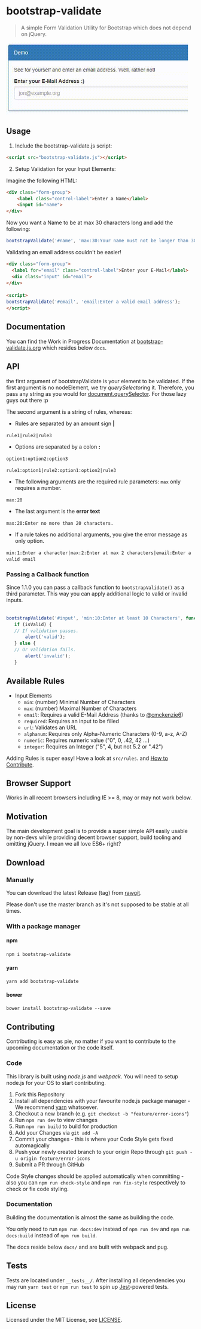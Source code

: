 # bootstrap-validate

> A simple Form Validation Utility for Bootstrap which does not depend on jQuery.

[![Demo](demo.gif)](#)

## Usage

1. Include the bootstrap-validate.js script:

```html
<script src="bootstrap-validate.js"></script>
```

2. Setup Validation for your Input Elements:

Imagine the following HTML:
```html
<div class="form-group">
    <label class="control-label">Enter a Name</label>
    <input id="name">
</div>
```

Now you want a Name to be at max 30 characters long and add the following:

```javascript
bootstrapValidate('#name', 'max:30:Your name must not be longer than 30 characters');
```

Validating an email address couldn't be easier!

```html
<div class="form-group">
  <label for="email" class="control-label">Enter your E-Mail</label>
  <div class="input" id="email">
</div>

<script>
bootstrapValidate('#email', 'email:Enter a valid email address');
</script>
```

## Documentation

You can find the Work in Progress Documentation at [bootstrap-validate.js.org](https://bootstrap-validate.js.org)
which resides below `docs`.

## API

the first argument of bootstrapValidate is your element to be validated.
If the first argument is no nodeElement, we try *querySelector*ing it.
Therefore, you pass any string as you would for [document.querySelector](https://developer.mozilla.org/de/docs/Web/API/Document/querySelector).
For those lazy guys out there :p

The second argument is a string of rules, whereas:
- Rules are separated by an amount sign **|**

`rule1|rule2|rule3`

- Options are separated by a colon **:**

`option1:option2:option3`

`rule1:option1|rule2:option1:option2|rule3`

- The following arguments are the required rule parameters: `max` only requires a number.

`max:20`

- The last argument is the **error text**

`max:20:Enter no more than 20 characters.`

- If a rule takes no additional arguments, you give the error message as only option.

`min:1:Enter a character|max:2:Enter at max 2 characters|email:Enter a valid email`

### Passing a Callback function

Since 1.1.0 you can pass a callback function to `bootstrapValidate()` as a third parameter.
This way you can apply additional logic to valid or invalid inputs.

```javascript

bootstrapValidate('#input', 'min:10:Enter at least 10 Characters', function (isValid) {
   if (isValid) {
   // If validation passes.
       alert('valid');
   } else {
   // Or validation fails.
       alert('invalid');
   }
```

## Available Rules

- Input Elements
  - `min`: (number) Minimal Number of Characters
  - `max`: (number) Maximal Number of Characters
  - `email`: Requires a valid E-Mail Address (thanks to [@cmckenzie6](https://github.com/cmckenzie6))
  - `required`: Requires an input to be filled
  - `url`: Validates an URL
  - `alphanum`: Requires only Alpha-Numeric Characters (0-9, a-z, A-Z)
  - `numeric`: Requires numeric value ("0", 0, .42, 42 ...)
  - `integer`: Requires an Integer ("5", 4, but not 5.2 or ".42")

Adding Rules is super easy! Have a look at `src/rules`. and [How to Contribute](#contributing).

## Browser Support

Works in all recent browsers including IE >= 8, may or may not work below.

## Motivation

The main development goal is to provide a super simple API easily usable by non-devs while providing
decent browser support, build tooling and omitting jQuery. I mean we all love ES6+ right?

## Download

### Manually

You can download the latest Release (tag) from [rawgit](https://cdn.rawgit.com/PascaleBeier/bootstrap-validate/1.0.9/dist/bootstrap-validate.js).

Please don't use the master branch as it's not supposed to be stable at all times.

### With a package manager

#### npm

`npm i bootstrap-validate`

#### yarn

`yarn add bootstrap-validate`

#### bower

`bower install bootstrap-validate --save`

## Contributing

Contributing is easy as pie, no matter if you want to contribute to the upcoming
documentation or the code itself.

### Code

This library is built using *node.js* and *webpack*. You will need to setup node.js for your OS to
start contributing.

1. Fork this Repository
2. Install all dependencies with your favourite node.js package manager - We recommend [yarn](https://yarnpkg.com) whatsoever.
3. Checkout a new branch (e.g. `git checkout -b "feature/error-icons"`)
3. Run `npm run dev` to view changes
4. Run `npm run build` to build for production
5. Add your Changes via `git add -A`
6. Commit your changes - this is where your Code Style gets fixed automagically
7. Push your newly created branch to your origin Repo through `git push -u origin feature/error-icons`
8. Submit a PR through GitHub

Code Style changes should be applied automatically when committing - also you can `npm run check-style` and `npm run fix-style` respectively to check or fix
code styling.

### Documentation

Building the documentation is almost the same as building the code.

You only need to run `npm run docs:dev` instead of `npm run dev` and
`npm run docs:build` instead of `npm run build`.

The docs reside below `docs/` and are built with webpack and pug.

## Tests

Tests are located under `__tests__/`.
After installing all dependencies you may run `yarn test` or `npm run test` to spin up [Jest](https://facebook.github.io/jest/)-powered tests.

## License

Licensed under the MIT License, see [LICENSE](LICENSE.md).

